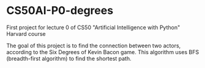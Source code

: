 # CS50AI-P0-degrees
First project for lecture 0 of CS50 "Artificial Intelligence with Python" Harvard course

The goal of this project is to find the connection between two actors, according to the Six Degrees of Kevin Bacon game. This algorithm uses BFS (breadth-first algorithm) to find the shortest path.
